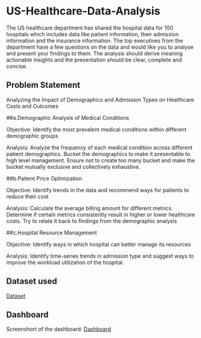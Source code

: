 # US-Healthcare-Data-Analysis
The US healthcare department has shared the hospital data for 100 hospitals which includes data like patient information, their admission information and the insurance information. The top executives from the department have a few questions on the data and would like you to analyse and present your findings to them. The analysis should derive meaning actionable insights and the presentation should be clear, complete and concise. 																							

## Problem Statement																					
																					
Analyzing the Impact of Demographics and Admission Types on Healthcare Costs and Outcomes																					
																					
##a.Demographic Analysis of Medical Conditions																					

Objective: Identify the most prevalent medical conditions within different demographic groups	

Analysis: Analyze the frequency of each medical condition across different patient demographics. Bucket the demographics to make it presentable to high level management. Ensure not to create too many bucket and make the bucket mutually exclusive and collectively exhaustive. 																					
																					
																					
##b.Patient Price Optimization																					

Objective: Identify trends in the data and recommend ways for patients to reduce their cost																					

Analysis: Calculate the average billing amount for different metrics. Determine if certain metrics consistently result in higher or lower healthcare costs. Try to relate it back to findings from the demographic analysis																					
																					
																					
##c.Hospital Resource Management 																					

Objective: Identify ways in which hospital can better manage its resources																					

Analysis: Identify time-series trends in admission type and suggest ways to improve the workload utilization of the hospital. 


## Dataset used 

<a href="https://github.com/guntassinghgs/US-Healthcare-Data-Analysis/raw/refs/heads/main/Raw%20data%20US%20healthcare.xlsx">Dataset</a>

## Dashboard 

Screenshort of the dashboard: <a href="https://github.com/guntassinghgs/US-Healthcare-Data-Analysis/blob/main/Dashboard%20screenshot.png">Dashboard</a>

